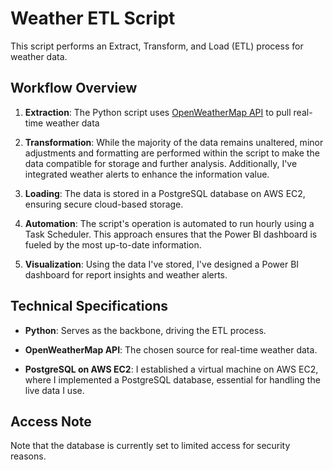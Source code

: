 # Weather ETL Script

This script performs an Extract, Transform, and Load (ETL) process for weather data.

## Workflow Overview

1. **Extraction**: The Python script uses [OpenWeatherMap API](https://openweathermap.org/api) to pull real-time weather data

2. **Transformation**: While the majority of the data remains unaltered, minor adjustments and formatting are performed within the script to make the data compatible for storage and further analysis. Additionally, I've integrated weather alerts to enhance the information value.

3. **Loading**: The data is stored in a PostgreSQL database on AWS EC2, ensuring secure cloud-based storage.

4. **Automation**: The script's operation is automated to run hourly using a Task Scheduler. This approach ensures that the Power BI dashboard is fueled by the most up-to-date information.

5. **Visualization**: Using the data I've stored, I've designed a Power BI dashboard for report insights and weather alerts.

## Technical Specifications

- **Python**: Serves as the backbone, driving the ETL process.
  
- **OpenWeatherMap API**: The chosen source for real-time weather data. 

- **PostgreSQL on AWS EC2**: I established a virtual machine on AWS EC2, where I implemented a PostgreSQL database, essential for handling the live data I use.

## Access Note
Note that the database is currently set to limited access for security reasons.

